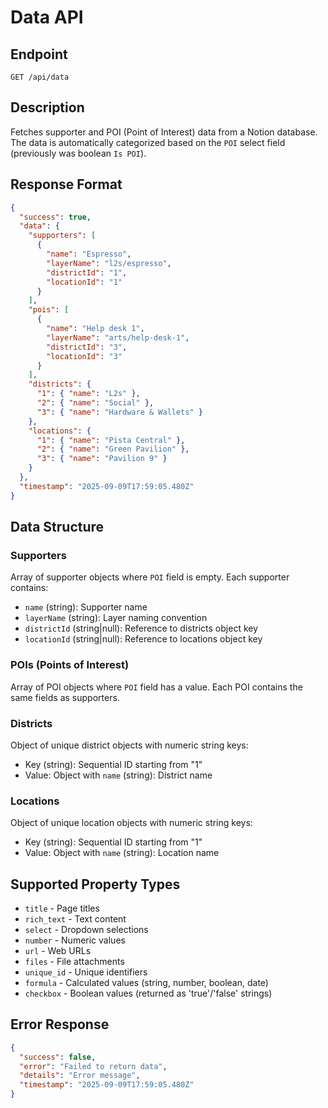 # Data API

## Endpoint
`GET /api/data`

## Description
Fetches supporter and POI (Point of Interest) data from a Notion database. The data is automatically categorized based on the `POI` select field (previously was boolean `Is POI`).

## Response Format

```json
{
  "success": true,
  "data": {
    "supporters": [
      {
        "name": "Espresso",
        "layerName": "l2s/espresso",
        "districtId": "1",
        "locationId": "1"
      }
    ],
    "pois": [
      {
        "name": "Help desk 1",
        "layerName": "arts/help-desk-1",
        "districtId": "3",
        "locationId": "3"
      }
    ],
    "districts": {
      "1": { "name": "L2s" },
      "2": { "name": "Social" },
      "3": { "name": "Hardware & Wallets" }
    },
    "locations": {
      "1": { "name": "Pista Central" },
      "2": { "name": "Green Pavilion" },
      "3": { "name": "Pavilion 9" }
    }
  },
  "timestamp": "2025-09-09T17:59:05.480Z"
}
```

## Data Structure

### Supporters
Array of supporter objects where `POI` field is empty. Each supporter contains:
- `name` (string): Supporter name
- `layerName` (string): Layer naming convention
- `districtId` (string|null): Reference to districts object key
- `locationId` (string|null): Reference to locations object key

### POIs (Points of Interest)
Array of POI objects where `POI` field has a value. Each POI contains the same fields as supporters.

### Districts
Object of unique district objects with numeric string keys:

- Key (string): Sequential ID starting from "1"
- Value: Object with `name` (string): District name

### Locations

Object of unique location objects with numeric string keys:

- Key (string): Sequential ID starting from "1"
- Value: Object with `name` (string): Location name

## Supported Property Types
- `title` - Page titles
- `rich_text` - Text content
- `select` - Dropdown selections
- `number` - Numeric values
- `url` - Web URLs
- `files` - File attachments
- `unique_id` - Unique identifiers
- `formula` - Calculated values (string, number, boolean, date)
- `checkbox` - Boolean values (returned as 'true'/'false' strings)

## Error Response
```json
{
  "success": false,
  "error": "Failed to return data",
  "details": "Error message",
  "timestamp": "2025-09-09T17:59:05.480Z"
}
```
